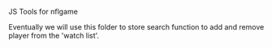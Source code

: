 JS Tools for nflgame


Eventually we will use this folder to store search function to add and remove player from the 'watch list'.
